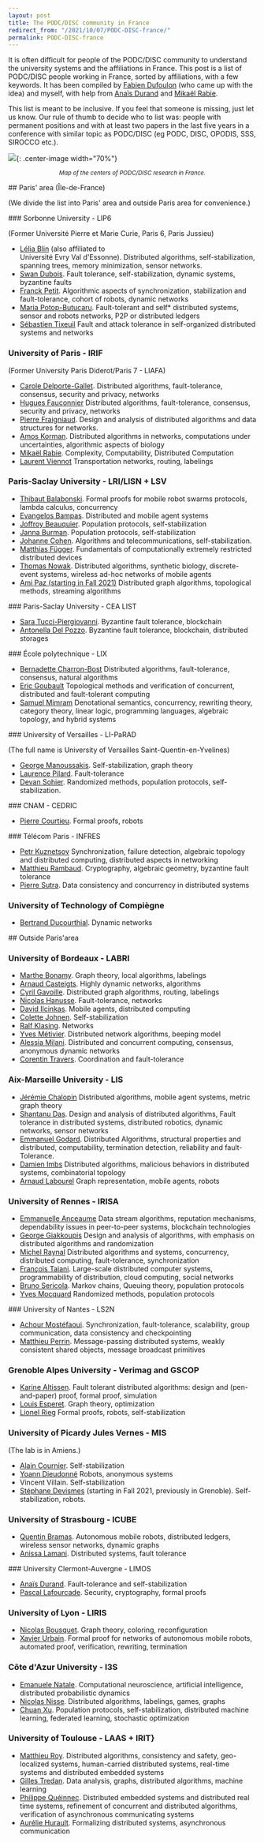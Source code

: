 ```yaml
---
layout: post
title: The PODC/DISC community in France
redirect_from: "/2021/10/07/PODC-DISC-france/"
permalink: PODC-DISC-france
---
```


It is often difficult for people of the PODC/DISC community to understand
the university systems and the affiliations in France. 
This post is a list of PODC/DISC people working in France, sorted by 
affiliations, with a few keywords.
It has been compiled by 
[Fabien Dufoulon](https://fabiendufoulon.github.io/) (who came up with the 
idea) and myself, with help from 
[Anaïs Durand](https://sancy.iut-clermont.uca.fr/~durand/) and 
[Mikaël Rabie](https://www.irif.fr/~rabie/).

This list is meant to be inclusive. If you feel that someone is missing, 
just let us know. Our rule of thumb to decide who to list was: people with
permanent positions and with at least two
papers in the last five years in a conference with similar topic as PODC/DISC
(eg PODC, DISC, OPODIS, SSS, SIROCCO etc.). 


![](../assets/map-france.png){: .center-image width="70%"}
<p align="center"><small><i>
Map of the centers of PODC/DISC research in France.
</i></small></p>

## Paris' area (Île-de-France)

(We divide the list into Paris' area and outside Paris area for convenience.)

### Sorbonne University - LIP6

(Former Université Pierre et Marie Curie, Paris 6, Paris Jussieu)

* [Lélia Blin](https://www-npa.lip6.fr/blin/) (also affiliated to  
Université Evry Val d'Essonne). Distributed algorithms, self-stabilization, 
spanning trees, memory minimization, sensor networks.
* [Swan Dubois](https://pages.lip6.fr/Swan.Dubois/). Fault tolerance, 
self-stabilization, dynamic systems, byzantine faults
* [Franck Petit](https://pages.lip6.fr/Franck.Petit/). Algorithmic aspects 
of synchronization, stabilization and fault-tolerance, cohort of robots, 
dynamic networks
* [Maria Potop-Butucaru](https://pagesperso.lip6.fr/Maria.Gradinariu/). 
Fault-tolerant and self* distributed systems, sensor and robots networks, 
P2P or distributed ledgers
* [Sébastien Tixeuil](https://www-npa.lip6.fr/~tixeuil/wiki/pmwiki.php)
Fault and attack tolerance in self-organized distributed systems and networks

### University of Paris - IRIF 

(Former University Paris Diderot/Paris 7 - LIAFA)

* [Carole Delporte-Gallet](https://www.irif.fr/~cd/). Distributed 
algorithms, fault-tolerance, consensus, security and privacy, networks
* [Hugues Fauconnier](https://www.irif.fr/~hf/)
    Distributed algorithms, fault-tolerance, consensus, security and privacy, networks
* [Pierre Fraigniaud](https://www.irif.fr/users/pierref/index). Design and analysis of distributed algorithms and data structures for networks.
* [Amos Korman](https://amoskorman.com/). Distributed algorithms in 
networks, computations under uncertainties, algorithmic aspects of biology
* [Mikaël Rabie](https://www.irif.fr/~rabie/). Complexity, Computability, 
Distributed Computation
* [Laurent Viennot](https://who.rocq.inria.fr/Laurent.Viennot/)
Transportation networks, routing, labelings

### Paris-Saclay University - LRI/LISN + LSV

* [Thibaut Balabonski](https://www.lri.fr/~blsk/). Formal proofs for mobile 
robot swarms protocols, lambda calculus, concurrency
* [Evangelos Bampas](https://www.lri.fr/~bampas/). Distributed and mobile 
agent systems
* [Joffroy Beauquier](https://www.lri.fr/membre\_en.php?mb=275). Population 
protocols, self-stabilization
* [Janna Burman](https://www.lri.fr/membre.php?mb=1614). Population 
protocols, self-stabilization
* [Johanne Cohen](https://www.lri.fr/~jcohen/). Algorithms and 
telecommunications, self-stabilization.
* [Matthias Függer](http://www.lsv.fr/~mfuegger/). Fundamentals of 
computationally extremely restricted distributed devices
* [Thomas Nowak](https://www.thomasnowak.net/). Distributed algorithms, 
synthetic biology, discrete-event systems, wireless ad-hoc networks of 
mobile agents
* [Ami Paz (starting in Fall 2021)](https://sites.google.com/view/amipaz)
Distributed graph algorithms, topological methods, streaming algorithms

### Paris-Saclay University - CEA LIST

* [Sara Tucci-Piergiovanni](https://fr.linkedin.com/in/sara-tucci-piergiovanni-1582672). 
Byzantine fault tolerance, blockchain
* [Antonella Del Pozzo](https://fr.linkedin.com/in/antonella-del-pozzo-60165651).
Byzantine fault tolerance, blockchain, distributed storages

    
### École polytechnique - LIX

* [Bernadette Charron-Bost](https://www.lix.polytechnique.fr/~charron/)
    Distributed algorithms, fault-tolerance, consensus, natural algorithms
* [Eric Goubault](http://www.lix.polytechnique.fr/~goubault/)
Topological methods and verification of concurrent, distributed and fault-tolerant computing
* [Samuel Mimram](http://www.lix.polytechnique.fr/Labo/Samuel.Mimram/)
Denotational semantics, concurrency, rewriting theory, category theory, 
linear logic, programming languages, algebraic topology, and hybrid systems

### University of Versailles - LI-PaRAD

(The full name is University of Versailles Saint-Quentin-en-Yvelines)

* [George Manoussakis](https://sites.google.com/view/gom/home). 
Self-stabilization, graph theory
* [Laurence Pilard](https://fr.linkedin.com/in/laurence-pilard-4528003).
    Fault-tolerance
* [Devan Sohier](https://fr.linkedin.com/in/devan-sohier-6307393). 
Randomized methods, population protocols, self-stabilization.


### CNAM - CEDRIC

* [Pierre Courtieu](https://cedric.cnam.fr/~courtiep/index.fr.html).
    Formal proofs, robots


### Télécom Paris - INFRES

* [Petr Kuznetsov](https://perso.telecom-paristech.fr/kuznetso/)
Synchronization, failure detection, algebraic topology and distributed 
computing, distributed aspects in networking 
* [Matthieu Rambaud](https://perso.telecom-paristech.fr/rambaud/).
    Cryptography, algebraic geometry, byzantine fault tolerance
* [Pierre Sutra](https://sites.google.com/site/0track/).
    Data consistency and concurrency in distributed systems
   
### University of Technology of Compiègne

* [Bertrand Ducourthial](https://www.hds.utc.fr/~ducourth/dokuwiki/doku.php).
    Dynamic networks
    


## Outside Paris'area

### University of Bordeaux - LABRI

* [Marthe Bonamy](https://www.labri.fr/perso/mbonamy/).
    Graph theory, local algorithms, labelings
* [Arnaud Casteigts](https://www.labri.fr/perso/acasteig/).
    Highly dynamic networks, algorithms
* [Cyril Gavoille](https://dept-info.labri.fr/~gavoille/).
    Distributed graph algorithms, routing, labelings
* [Nicolas Hanusse](https://fr.linkedin.com/in/nicolas-hanusse-9ab0b766).
    Fault-tolerance, networks
* [David Ilcinkas](https://www.labri.fr/perso/ilcinkas/).
    Mobile agents, distributed computing
* [Colette Johnen](https://www.labri.fr/perso/johnen/).
    Self-stabilization
* [Ralf Klasing](https://www.labri.fr/perso/klasing/).
    Networks
* [Yves Métivier](https://scholar.google.fr/citations?user=7B3iaYYAAAAJ&hl=fr).
    Distributed network algorithms, beeping model
* [Alessia Milani](https://www.labri.fr/perso/milani/publications/).
    Distributed and concurrent computing, consensus, anonymous dynamic networks
* [Corentin Travers](https://www.labri.fr/perso/travers/).
    Coordination and fault-tolerance


### Aix-Marseille University - LIS

* [Jérémie Chalopin](https://pageperso.lif.univ-mrs.fr/~jeremie.chalopin/index.html.en)
    Distributed algorithms, mobile agent systems, metric graph theory 
* [Shantanu Das](https://pageperso.lif.univ-mrs.fr/~shantanu.das/en/).
Design and analysis of distributed algorithms, Fault tolerance in 
distributed systems, distributed robotics, dynamic networks, sensor networks
* [Emmanuel Godard](https://pageperso.lis-lab.fr/emmanuel.godard/research/).
Distributed Algorithms, structural properties and distributed, computability, termination detection, reliability and fault-Tolerance.
* [Damien Imbs](https://pageperso.lif.univ-mrs.fr/damien.imbs/)
Distributed algorithms, malicious behaviors in distributed systems, combinatorial topology
* [Arnaud Labourel](https://pageperso.lif.univ-mrs.fr/~arnaud.labourel/index.php?lang=en\&page=index)
 Graph representation, mobile agents, robots


### University of Rennes - IRISA

* [Emmanuelle Anceaume](https://people.irisa.fr/Emmanuelle.Anceaume/)
    Data stream algorithms, reputation mechanisms, dependability issues in peer-to-peer systems, blockchain technologies
* [George Giakkoupis](https://sites.google.com/site/ggiakk)
    Design and analysis of algorithms, with emphasis on distributed algorithms and randomization
* [Michel Raynal](https://team.inria.fr/wide/team/michel-raynal/)
Distributed algorithms and systems, concurrency, distributed computing, 
fault-tolerance, synchronization
* [François Taiani](https://team.inria.fr/wide/team/francois-taiani/).
    Large-scale distributed computer systems, programmability of distribution, cloud computing, social networks
* [Bruno Sericola](http://www.irisa.fr/dionysos/pages\_perso/sericola/index.htm).
    Markov chains, Queuing theory, population protocols
* [Yves Mocquard](http://people.irisa.fr/Yves.Mocquard/)
    Randomized methods, population protocols

### University of Nantes - LS2N

* [Achour Mostéfaoui](https://www.irisa.fr/asap/index.html\%3Fp=205.html).
    Synchronization, fault-tolerance, scalability, group communication, data consistency and checkpointing
* [Matthieu Perrin](https://matthieu-perrin.fr/).
Message-passing distributed systems, weakly consistent shared objects, message broadcast primitives


### Grenoble Alpes University - Verimag and GSCOP

* [Karine Altissen](https://www-verimag.imag.fr/Karine-Altisen,102.html?lang=en).
Fault tolerant distributed algorithms: design and (pen-and-paper) proof, formal proof, simulation
* [Louis Esperet](https://oc.g-scop.grenoble-inp.fr/esperet/). Graph theory, 
optimization
* [Lionel Rieg](https://www-verimag.imag.fr/~riegl/)
    Formal proofs, robots, self-stabilization


### University of Picardy Jules Vernes - MIS

(The lab is in Amiens.)

* [Alain Cournier](https://home.mis.u-picardie.fr/~cournier/).
    Self-stabilization
* [Yoann Dieudonné](https://www.mis.u-picardie.fr/membre/60/Yoann-DIEUDONNE)
    Robots, anonymous systems
* Vincent Villain. Self-stabilization
* [Stéphane Devismes](https://www-verimag.imag.fr/~devismes/WWW/introduction.html) 
(starting in Fall 2021, previously in Grenoble). Self-stabilization, robots.


### University  of Strasbourg - ICUBE

* [Quentin Bramas](https://bramas.fr/).
    Autonomous mobile robots, distributed ledgers, wireless sensor networks, dynamic graphs
* [Anissa Lamani](https://sites.google.com/view/lamani/).
    Distributed systems, fault tolerance 


### University Clermont-Auvergne - LIMOS

* [Anaïs Durand](https://sancy.iut-clermont.uca.fr/~durand/).
    Fault-tolerance and self-stabilization
* [Pascal Lafourcade](https://sancy.iut-clermont.uca.fr/~lafourcade/). 
    Security, cryptography, formal proofs


### University of Lyon - LIRIS

* [Nicolas Bousquet](https://perso.liris.cnrs.fr/nbousquet/).
    Graph theory, coloring, reconfiguration
* [Xavier Urbain](https://perso.liris.cnrs.fr/xavier.urbain/).
    Formal proof for networks of autonomous mobile robots, automated proof, verification, rewriting, termination


### Côte d'Azur University - I3S

* [Emanuele Natale](https://www-sop.inria.fr/members/Emanuele.Natale/).
    Computational neuroscience, artificial intelligence, distributed probabilistic dynamics
* [Nicolas Nisse](https://www-sop.inria.fr/members/Nicolas.Nisse/).
    Distributed algorithms, labelings, games, graphs
* [Chuan Xu](https://sites.google.com/view/chuanxu).
    Population protocols, self-stabilization, distributed machine learning, federated learning, stochastic optimization
    

### University of Toulouse - LAAS + IRIT}

* [Matthieu Roy](https://homepages.laas.fr/mroy/LAAS/Home.html).
    Distributed algorithms, consistency and safety, geo-localized systems, 
    human-carried distributed systems, real-time systems and distributed embedded systems
* [Gilles Tredan](https://homepages.laas.fr/gtredan/).
    Data analysis, graphs, distributed algorithms, machine learning
* [Philippe Quéinnec](http://queinnec.perso.enseeiht.fr/).
    Distributed embedded systems and distributed real time systems, refinement of concurrent and distributed algorithms, verification of asynchronous communicating systems
* [Aurélie Hurault](http://hurault.perso.enseeiht.fr/index.html).
    Formalizing distributed systems, asynchronous communication


